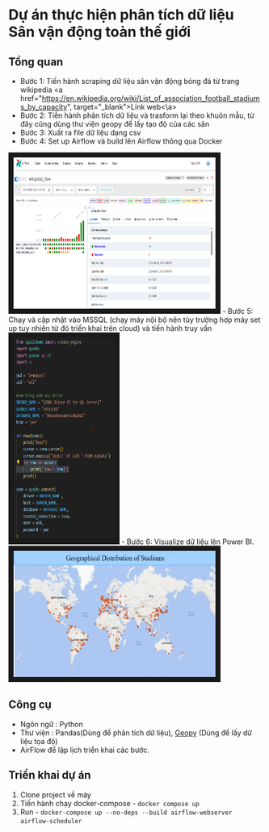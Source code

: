 # Dự án thực hiện phân tích dữ liệu Sân vận động toàn thế giới

## Tổng quan 

- Bước 1: Tiến hành scraping dữ liệu sân vận động bóng đá từ trang wikipedia <a href="https://en.wikipedia.org/wiki/List_of_association_football_stadiums_by_capacity", target="_blank">Link web<\a>
- Bước 2: Tiễn hành phân tích dữ liệu và trasform lại theo khuôn mẫu, từ đây cũng dùng thư viện geopy để lấy tạo độ của các sân
- Bước 3: Xuất ra file dữ liệu dạng csv
- Bước 4: Set up Airflow và build lên Airflow thông qua Docker 
<img src="./Image/AirFlow.png" alt="Watch the series" width="400" height="300" border="10" />
- Bước 5: Chạy và cập nhật vào MSSQL (chạy máy nội bộ nên tùy trường hợp máy set up tuy nhiên từ đó triển khai trên cloud) và tiến hành truy vấn
<img src="./Image/Set-Up MSSQL Local.png" alt="Watch the series" width="200" height="400" border="10" />
- Bước 6: Visualize dữ liệu lên Power BI.
<img src="./Image/Visual_Data.png" alt="Watch the series" width="400" height="250" border="10" />

## Công cụ
- Ngôn ngữ : Python
- Thư viện : Pandas(Dùng để phân tích dữ liệu), <a href="https://geopy.readthedocs.io/en/stable/" target="_blank">Geopy</a> (Dùng để lấy dữ liệu tọa độ)
- AirFlow để lập lịch triển khai các bước.

## Triển khai dự án

1. Clone project về máy
2. Tiến hành chạy docker-compose - `docker compose up`
3. Run - `docker-compose up --no-deps --build airflow-webserver airflow-scheduler`
